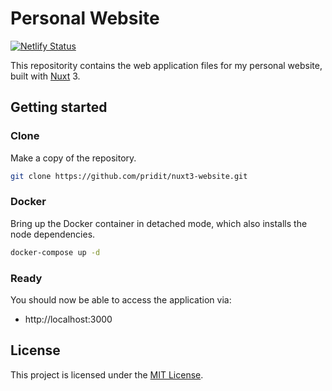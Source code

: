 # Personal Website

[![Netlify Status](https://api.netlify.com/api/v1/badges/57c1b3fe-a015-4f1a-8761-6a7f2033b91c/deploy-status)](https://app.netlify.com/sites/bright-faloodeh-84aa7f/deploys)

This repositority contains the web application files for my personal website, built with [Nuxt](https://nuxtjs.org/) 3.

## Getting started

### Clone
Make a copy of the repository.

```bash
git clone https://github.com/pridit/nuxt3-website.git
```

### Docker
Bring up the Docker container in detached mode, which also installs the node dependencies.

```bash
docker-compose up -d
```

### Ready
You should now be able to access the application via:

* http://localhost:3000

## License
This project is licensed under the [MIT License](LICENSE).
